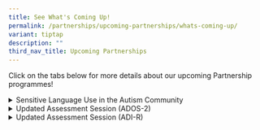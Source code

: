 ```yaml
---
title: See What's Coming Up!
permalink: /partnerships/upcoming-partnerships/whats-coming-up/
variant: tiptap
description: ""
third_nav_title: Upcoming Partnerships
---
```

<p>Click on the tabs below for more details about our upcoming Partnership
programmes!</p>
<div data-type="detailGroup" class="isomer-accordion-group isomer-accordion isomer-accordion-white">
<details class="isomer-details">
<summary>Sensitive Language Use in the Autism Community</summary>
<div data-type="detailsContent" class="isomer-details-content">
<p></p><a class="isomer-image-wrapper" href="https://for.sg/autism-language-survey"><img style="width: 100%" height="auto" width="100%" alt="" src="/images/Autism_Language_Survey_Recruitment_Poster_v1_2_dated_20_Nov_2023__Square_Format__page_0001.jpg"></a>
<p><strong>A Survey on Sensitive Language Use in the Autism Community</strong>
</p>
<p>The language and labels we use in describing autism have an integral role
in shaping social perception and the understanding of autism. In order
to be an inclusive society that understands and embraces autism, we aspire
to avoid words that could stigmatize or be divisive, aiming instead for
more mindful and considerate language use.</p>
<p></p>
<p>The Autism Language Survey team is therefore conducting a public survey
to understand the perspectives and preferences of the autistic community
(including caregivers and professionals) in Singapore. Further details
about the survey and how to participate are in the above poster. We really
hope that as many people as possible can participate for the results to
be truly representative of as many voices as possible. If you have already
responded to this survey before, there is no need to participate again.</p>
<p></p>
<p>If you are interested, please scan the QR code in the poster or click
on this <a href="https://for.sg/autism-language-survey" rel="noopener nofollow" target="_blank">link</a> to
access the survey. Thank you.</p>
<p></p>
<p><strong><em>The closing date for the survey is 31 July.</em></strong>
</p>
</div>
</details>
</div>
<div data-type="detailGroup" class="isomer-accordion isomer-accordion-white">
<details class="isomer-details">
<summary>Updated Assessment Session (ADOS-2)</summary>
<div data-type="detailsContent" class="isomer-details-content">
<div class="isomer-image-wrapper">
<img style="width: 75%;" height="auto" width="100%" alt="" src="/images/AC_ADOS_ADI_R_Parent_Recruitment_Poster.png">
</div>
<p><strong>Programme Details:</strong>
<br>For persons with ASD</p>
<ul data-tight="true" class="tight">
<li>
<p>May require parent/ caregiver to accompany</p>
</li>
<li>
<p><strong>Consent for recording</strong> of the session for professional
training is <strong>required</strong>
</p>
</li>
</ul>
<p>Email us @ <a href="mailto:autism_research@imh.com.sg" rel="noopener noreferrer nofollow" target="_blank">autism_research@imh.com.sg</a> to
sign up!</p>
</div>
</details>
</div>
<div data-type="detailGroup" class="isomer-accordion-group isomer-accordion isomer-accordion-white">
<details class="isomer-details">
<summary>Updated Assessment Session (ADI-R)</summary>
<div data-type="detailsContent" class="isomer-details-content">
<p></p>
<div class="isomer-image-wrapper">
<img style="width: 100%" height="auto" width="100%" alt="" src="/images/AC_ADOS_ADI_R_Parent_Recruitment_Poster.png">
</div>
<p><strong>Programme Details:</strong>
<br>For persons with ASD</p>
<ul data-tight="true" class="tight">
<li>
<p>May require parent/caregiver to accompany</p>
</li>
<li>
<p><strong>Consent for recording</strong> of the session for professional
training is <strong>required</strong>
</p>
</li>
</ul>
<p>Email us @ <a href="mailto:autism_research@imh.com.sg" rel="noopener noreferrer nofollow" target="_blank">autism_research@imh.com.sg</a> to
sign up!</p>
</div>
</details>
</div>
<p></p>